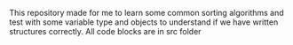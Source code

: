 This repository made for me to learn some common sorting algorithms and test with some variable type and objects to understand if we have written structures correctly. All code blocks are in src folder
